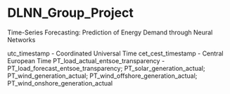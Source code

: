 # DLNN_Group_Project
Time-Series Forecasting: Prediction of Energy Demand through Neural Networks

utc_timestamp - Coordinated Universal Time
cet_cest_timestamp - Central European Time
PT_load_actual_entsoe_transparency - 
PT_load_forecast_entsoe_transparency;
PT_solar_generation_actual;
PT_wind_generation_actual;
PT_wind_offshore_generation_actual;
PT_wind_onshore_generation_actual
